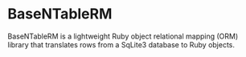 # BaseNTableRM

BaseNTableRM is a lightweight Ruby object relational mapping (ORM) library that translates rows from a SqLite3 database to Ruby objects.
